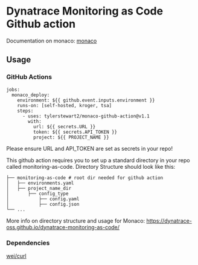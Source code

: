 # Dynatrace Monitoring as Code Github action

Documentation on monaco: [monaco](https://github.com/dynatrace-oss/dynatrace-monitoring-as-code)

## Usage

### GitHub Actions
```
jobs:
  monaco_deploy:
    environment: ${{ github.event.inputs.environment }}
    runs-on: [self-hosted, kroger, tsa]
    steps:
      - uses: tylerstewart2/monaco-github-action@v1.1
        with:
          url: ${{ secrets.URL }}
          token: ${{ secrets.API_TOKEN }}
          project: ${{ PROJECT_NAME }}
```

Please ensure URL and API_TOKEN are set as secrets in your repo!

This github action requires you to set up a standard directory in your repo called monitoring-as-code. Directory Structure should look like this:

```
├── monitoring-as-code # root dir needed for github action
│   ├── environments.yaml
│   ├── project_name_dir
│       ├── config_type
│           ├── config.yaml
│           ├── config.json
└── ...
```

More info on directory structure and usage for Monaco: https://dynatrace-oss.github.io/dynatrace-monitoring-as-code/

### Dependencies

[wei/curl](https://github.com/wei/curl)

